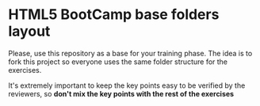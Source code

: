 # HTML5 BootCamp base folders layout

Please, use this repository as a base for your training phase. The idea is
to fork this project so everyone uses the same folder structure for the
exercises.

It's extremely important to keep the key points easy to be verified by
the reviewers, so **don't mix the key points with the rest of the
exercises**
